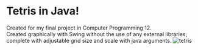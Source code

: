 
# Tetris in Java!
Created for my final project in Computer Programming 12. <br/>Created graphically with Swing without the use of any external libraries; complete with adjustable grid size and scale with java arguments.
![tetris](https://github.com/user-attachments/assets/2ecb59bc-81ea-4e50-9fdc-7ac4e16b646e)
